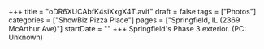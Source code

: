 +++
title = "oDR6XUCAbfK4siXxgX4T.avif"
draft = false
tags = ["Photos"]
categories = ["ShowBiz Pizza Place"]
pages = ["Springfield, IL (2369 McArthur Ave)"]
startDate = ""
+++
Springfield's Phase 3 exterior. (PC: Unknown)
